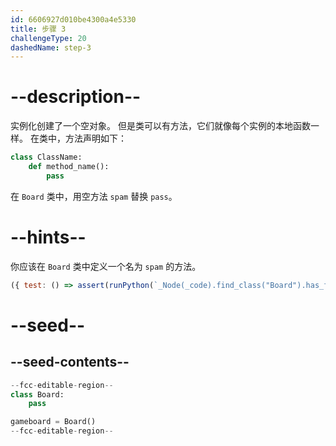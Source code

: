 ```yaml
---
id: 6606927d010be4300a4e5330
title: 步骤 3
challengeType: 20
dashedName: step-3
---
```


# --description--

实例化创建了一个空对象。 但是类可以有方法，它们就像每个实例的本地函数一样。 在类中，方法声明如下：

```py
class ClassName:
    def method_name():
        pass
```

在 `Board` 类中，用空方法 `spam` 替换 `pass`。

# --hints--

你应该在 `Board` 类中定义一个名为 `spam` 的方法。

```js
({ test: () => assert(runPython(`_Node(_code).find_class("Board").has_function("spam")`)) })
```

# --seed--

## --seed-contents--

```py
--fcc-editable-region--
class Board:
    pass

gameboard = Board()
--fcc-editable-region--
```
